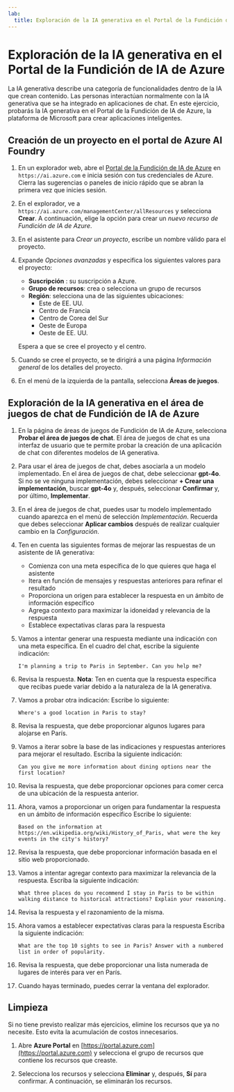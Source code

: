 ```yaml
---
lab:
  title: Exploración de la IA generativa en el Portal de la Fundición de IA de Azure
---
```


# Exploración de la IA generativa en el Portal de la Fundición de IA de Azure

La IA generativa describe una categoría de funcionalidades dentro de la IA que crean contenido. Las personas interactúan normalmente con la IA generativa que se ha integrado en aplicaciones de chat. En este ejercicio, probarás la IA generativa en el Portal de la Fundición de IA de Azure, la plataforma de Microsoft para crear aplicaciones inteligentes. 

## Creación de un proyecto en el portal de Azure AI Foundry

1. En un explorador web, abre el [Portal de la Fundición de IA de Azure](https://ai.azure.com) en `https://ai.azure.com` e inicia sesión con tus credenciales de Azure. Cierra las sugerencias o paneles de inicio rápido que se abran la primera vez que inicies sesión. 

1. En el explorador, ve a `https://ai.azure.com/managementCenter/allResources` y selecciona **Crear**. A continuación, elige la opción para crear un *nuevo recurso de Fundición de IA de Azure*.

1. En el asistente para *Crear un proyecto*, escribe un nombre válido para el proyecto.

1. Expande *Opciones avanzadas* y especifica los siguientes valores para el proyecto:
    - **Suscripción** : su suscripción a Azure.
    - **Grupo de recursos**: crea o selecciona un grupo de recursos
    - **Región**: selecciona una de las siguientes ubicaciones:
        * Este de EE. UU.
        * Centro de Francia
        * Centro de Corea del Sur
        * Oeste de Europa
        * Oeste de EE. UU.

    Espera a que se cree el proyecto y el centro.

1. Cuando se cree el proyecto, se te dirigirá a una página *Información general* de los detalles del proyecto.

1. En el menú de la izquierda de la pantalla, selecciona **Áreas de juegos**.

## Exploración de la IA generativa en el área de juegos de chat de Fundición de IA de Azure

1. En la página de áreas de juegos de Fundición de IA de Azure, selecciona **Probar el área de juegos de chat**. El área de juegos de chat es una interfaz de usuario que te permite probar la creación de una aplicación de chat con diferentes modelos de IA generativa.  

1. Para usar el área de juegos de chat, debes asociarla a un modelo implementado. En el área de juegos de chat, debe seleccionar **gpt-4o**. Si no se ve ninguna implementación, debes seleccionar **+ Crear una implementación**, buscar **gpt-4o** y, después, seleccionar **Confirmar** y, por último, **Implementar**.

1. En el área de juegos de chat, puedes usar tu modelo implementado cuando aparezca en el menú de selección *Implementación*. Recuerda que debes seleccionar **Aplicar cambios** después de realizar cualquier cambio en la *Configuración*. 

1. Ten en cuenta las siguientes formas de mejorar las respuestas de un asistente de IA generativa:
    - Comienza con una meta específica de lo que quieres que haga el asistente
    - Itera en función de mensajes y respuestas anteriores para refinar el resultado
    - Proporciona un origen para establecer la respuesta en un ámbito de información específico
    - Agrega contexto para maximizar la idoneidad y relevancia de la respuesta
    - Establece expectativas claras para la respuesta

1. Vamos a intentar generar una respuesta mediante una indicación con una meta específica. En el cuadro del chat, escribe la siguiente indicación:

    ```prompt
    I'm planning a trip to Paris in September. Can you help me?
    ```

1. Revisa la respuesta. **Nota**: Ten en cuenta que la respuesta específica que recibas puede variar debido a la naturaleza de la IA generativa.
 
1. Vamos a probar otra indicación: Escribe lo siguiente:

    ```prompt
    Where's a good location in Paris to stay? 
    ```

1. Revisa la respuesta, que debe proporcionar algunos lugares para alojarse en París.

1. Vamos a iterar sobre la base de las indicaciones y respuestas anteriores para mejorar el resultado. Escriba la siguiente indicación:
    
    ```prompt
    Can you give me more information about dining options near the first location?
    ``` 

1. Revisa la respuesta, que debe proporcionar opciones para comer cerca de una ubicación de la respuesta anterior. 

1. Ahora, vamos a proporcionar un origen para fundamentar la respuesta en un ámbito de información específico Escribe lo siguiente: 
    
    ```prompt
    Based on the information at https://en.wikipedia.org/wiki/History_of_Paris, what were the key events in the city's history?
    ```

1. Revisa la respuesta, que debe proporcionar información basada en el sitio web proporcionado. 

1. Vamos a intentar agregar contexto para maximizar la relevancia de la respuesta. Escriba la siguiente indicación: 

    ```prompt
    What three places do you recommend I stay in Paris to be within walking distance to historical attractions? Explain your reasoning.
    ```

1. Revisa la respuesta y el razonamiento de la misma.  

1. Ahora vamos a establecer expectativas claras para la respuesta Escriba la siguiente indicación:
    
    ```prompt
    What are the top 10 sights to see in Paris? Answer with a numbered list in order of popularity.
    ```

1. Revisa la respuesta, que debe proporcionar una lista numerada de lugares de interés para ver en París.

1. Cuando hayas terminado, puedes cerrar la ventana del explorador.

## Limpieza

Si no tiene previsto realizar más ejercicios, elimine los recursos que ya no necesite. Esto evita la acumulación de costos innecesarios.

1. Abre **Azure Portal** en [https://portal.azure.com](https://portal.azure.com) y selecciona el grupo de recursos que contiene los recursos que creaste.

1. Selecciona los recursos y selecciona **Eliminar** y, después, **Sí** para confirmar. A continuación, se eliminarán los recursos.

